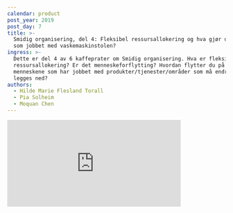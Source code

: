 ```yaml
---
calendar: product
post_year: 2019
post_day: 7
title: >-
  Smidig organisering, del 4: Fleksibel ressursallokering og hva gjør du med de
  som jobbet med vaskemaskinstolen?
ingress: >-
  Dette er del 4 av 6 kaffeprater om Smidig organisering. Hva er fleksibel
  ressursallokering? Er det menneskeforflytting? Hvordan flytter du på
  menneskene som har jobbet med produkter/tjenester/områder som må endres eller
  legges ned?
authors:
  - Hilde Marie Flesland Torall
  - Pia Solheim
  - Moquan Chen
---
```

<iframe src="https://anchor.fm/kaffeprathosbekk/embed" height="200px" width="400px" frameborder="0" scrolling="no"></iframe>
